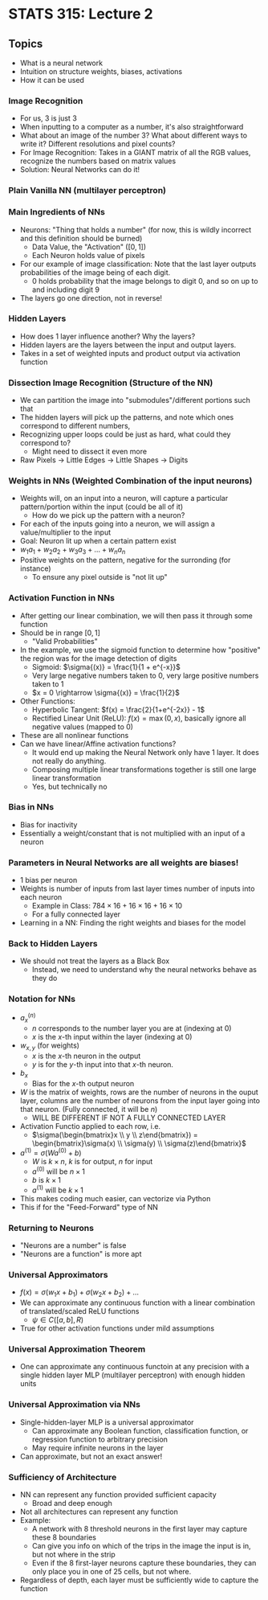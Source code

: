 # STATS 315: Lecture 2

## Topics
* What is a neural network
* Intuition on structure
weights, biases, activations
* How it can be used

### Image Recognition
* For us, 3 is just 3
* When inputting to a computer as a number, it's also straightforward
* What about an image of the number 3? What about different ways to write it? Different resolutions and pixel counts?
* For Image Recognition: Takes in a GIANT matrix of all the RGB values, recognize the numbers based on matrix values
* Solution: Neural Networks can do it!

### Plain Vanilla NN (multilayer perceptron)

### Main Ingredients of NNs
* Neurons: "Thing that holds a number" (for now, this is wildly incorrect and this definition should be burned)
    * Data Value, the "Activation" ($[0,1]$)
    * Each Neuron holds value of pixels
* For our example of image classification: Note that the last layer outputs probabilities of the image being of each digit.
    * 0 holds probability that the image belongs to digit 0, and so on up to and including digit 9
* The layers go one direction, not in reverse!

### Hidden Layers
* How does 1 layer influence another? Why the layers?
* Hidden layers are the layers between the input and output layers.
* Takes in a set of weighted inputs and product output via activation function

### Dissection Image Recognition (Structure of the NN)
* We can partition the image into "submodules"/different portions such that
* The hidden layers will pick up the patterns, and note which ones correspond to different numbers,
* Recognizing upper loops could be just as hard, what could they correspond to?
    * Might need to dissect it even more
* Raw Pixels $\rightarrow$ Little Edges $\rightarrow$ Little Shapes $\rightarrow$ Digits

### Weights in NNs (Weighted Combination of the input neurons)
* Weights will, on an input into a neuron, will capture a particular pattern/portion within the input (could be all of it)
    * How do we pick up the pattern with a neuron?
* For each of the inputs going into a neuron, we will assign a value/multiplier to the input 
* Goal: Neuron lit up when a certain pattern exist
* $w_1a_1 + w_2a_2 + w_3a_3 + \ldots + w_n a_n$
* Positive weights on the pattern, negative for the surronding (for instance)
    * To ensure any pixel outside is "not lit up"

### Activation Function in NNs
* After getting our linear combination, we will then pass it through some function
* Should be in range $[0, 1]$
    * "Valid Probabilities"
* In the example, we use the sigmoid function to determine how "positive" the region was for the image detection of digits
    * Sigmoid: $\sigma{(x)} = \frac{1}{1 + e^{-x}}$
    * Very large negative numbers taken to 0, very large positive numbers taken to 1
    * $x = 0 \rightarrow \sigma{(x)} = \frac{1}{2}$
* Other Functions:
    * Hyperbolic Tangent: $f(x) = \frac{2}{1+e^{-2x}} - 1$
    * Rectified Linear Unit (ReLU): $f(x) = \max{(0,x)}$, basically ignore all negative values (mapped to 0)
* These are all nonlinear functions
* Can we have linear/Affine activation functions?
    * It would end up making the Neural Network only have 1 layer. It does not really do anything.
    * Composing multiple linear transformations together is still one large linear transformation
    * Yes, but technically no

### Bias in NNs
* Bias for inactivity
* Essentially a weight/constant that is not multiplied with an input of a neuron

### Parameters in Neural Networks are all weights are biases!
* 1 bias per neuron
* Weights is number of inputs from last layer times number of inputs into each neuron
    * Example in Class: $784 \times 16 + 16 \times 16 + 16 \times 10$
    * For a fully connected layer
* Learning in a NN: Finding the right weights and biases for the model

### Back to Hidden Layers
* We should not treat the layers as a Black Box
    * Instead, we need to understand why the neural networks behave as they do

### Notation for NNs
* $a^{(n)}_x$
    * $n$ corresponds to the number layer you are at (indexing at 0)
    * $x$ is the $x$-th input within the layer (indexing at 0)
* $w_{x,y}$ (for weights)
    * $x$ is the $x$-th neuron in the output
    * $y$ is for the $y$-th input into that $x$-th neuron.
* $b_x$
    * Bias for the $x$-th output neuron
* $W$ is the matrix of weights, rows are the number of neurons in the ouput layer, columns are the number of neurons from the input layer going into that neuron. (Fully connected, it will be $n$)
    * WILL BE DIFFERENT IF NOT A FULLY CONNECTED LAYER
* Activation Functio applied to each row, i.e.
    * $\sigma(\begin{bmatrix}x \\ y \\ z\end{bmatrix}) = \begin{bmatrix}\sigma(x) \\ \sigma(y) \\ \sigma(z)\end{bmatrix}$
* $a^{(1)} = \sigma(Wa^{(0)} + b)$
    * $W$ is $k\times n$, $k$ is for output, $n$ for input
    * $a^{(0)}$ will be $n\times1$
    * $b$ is $k \times 1$
    * $a^{(1)}$ will be $k\times 1$
* This makes coding much easier, can vectorize via Python
* This if for the "Feed-Forward" type of NN

### Returning to Neurons
* "Neurons are a number" is false
* "Neurons are a function" is more apt 

### Universal Approximators
* $f(x) = \sigma(w_1x + b_1) + \sigma(w_2x + b_2) + \ldots$
* We can approximate any continuous function with a linear combination of translated/scaled ReLU functions
    * $\psi \in C([a,b], R)$
* True for other activation functions under mild assumptions

### Universal Approximation Theorem
* One can approximate any continuous functoin at any precision with a single hidden layer MLP (multilayer perceptron) with enough hidden units

### Universal Approximation via NNs
* Single-hidden-layer MLP is a universal approximator
    * Can approximate any Boolean function, classification function, or regression function to arbitrary precision
    * May require infinite neurons in the layer
* Can approximate, but not an exact answer!

### Sufficiency of Architecture
* NN can represent any function provided sufficient capacity
    * Broad and deep enough
* Not all architectures can represent any function
* Example:
    * A network with 8 threshold neurons in the first layer may capture these 8 boundaries
    * Can give you info on which of the trips in the image the input is in, but not where in the strip
    * Even if the 8 first-layer neurons capture these boundaries, they can only place you in one of 25 cells, but not where.
* Regardless of depth, each layer must be sufficiently wide to capture the function